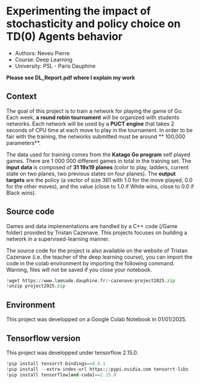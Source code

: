 # Experimenting the impact of stochasticity and policy choice on TD(0) Agents behavior


* Authors: Neveu Pierre
* Course: Deep Learning
* University: PSL - Paris Dauphine

**Please see DL_Report.pdf where I explain my work**

## Context

The goal of this project is to train a network for playing the game of Go. Each week, **a round robin tournament** will be organized with students networks. Each network will be used by a **PUCT engine** that takes 2 seconds of CPU time at each move to play in the tournament. In order to be fair with the training, the networks submitted must be around ** 100,000 parameters**.  

The data used for training comes from the **Katago Go program** self played games. There are 1 000 000 different games in total in the training set. The **input data** is composed of **31 19x19 planes** (color to play, ladders, current state on two planes, two previous states on four planes). The **output targets** are the policy (a vector of size 361 with 1.0 for the move played, 0.0 for the other moves), and the value (close to 1.0 if White wins, close to 0.0 if Black wins).

## Source code
Games and data implementations are handled by a C++ code (/Game folder) provided by Tristan Cazenave. This projects focuses on building a network in a supervised-learning manner.

The source code for the project is also available on the website of Tristan Cazenave
(i.e. the teacher of the deep learning course), you can import the code in the colab environment by importing the following command. Warning, files
will not be saved if you close your notebook.

```python
!wget https://www.lamsade.dauphine.fr/~cazenave/project2025.zip
!unzip project2025.zip
```
## Environment
This project was developped on a Google Colab Notebook in 01/01/2025.

## Tensorflow version
This project was developped under tensorflow 2.15.0.

```python
!pip install tensorrt-bindings==8.6.1
!pip install --extra-index-url https://pypi.nvidia.com tensorrt-libs
!pip install tensorflow[and-cuda]==2.15.0
```
